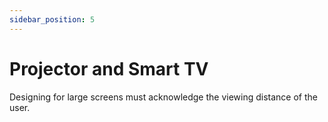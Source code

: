 ```yaml
---
sidebar_position: 5
---
```


# Projector and Smart TV

Designing for large screens must acknowledge the viewing distance of the user.